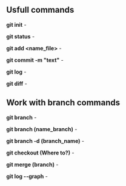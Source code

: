 ## Usfull commands

**git init** - 

**git status** -

**git add <name_file>** -

**git commit -m "text"** -

**git log** -

**git diff** -

## Work with branch commands

**git branch** -

**git branch (name_branch)** -

**git branch -d (branch_name)** - 

**git checkout (Where to?)** -

**git merge (branch)** -

**git log --graph** -
